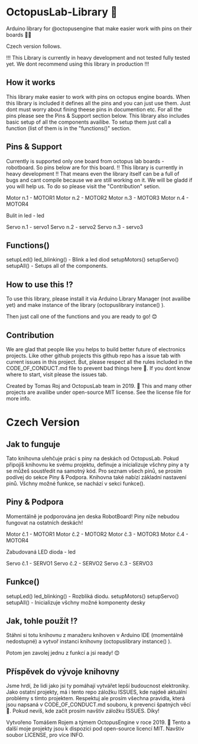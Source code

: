 # OctopusLab-Library 🐙
Arduino library for @octopusengine that make easier work with pins on their boards 🎉🔥

Czech version follows.

!!! This Library is currently in heavy development and not tested fully tested yet. We dont recommend using this library in production !!!

## How it works 

This library make easier to work with pins on octopus engine boards. When this library is included it defines all the pins and you 
can just use them. Just dont must worry about fining theese pins in documention etc. For all the pins
please see the Pins & Support section below. This library also includes basic setup of all the 
components availibe. To setup them just call a function (list of them is in the "functions()" section.

## Pins & Support 

Currently is supported only one board from octopus lab boards - robotboard. So pins below are for
this board. ‼ This library is currently in heavy development ‼ That means even the library itself 
can be a full of bugs and cant compile because we are still working on it. We will  be gladd if you will 
help us. To do so please visit the "Contribution" setion.

Motor n.1 - MOTOR1
Motor n.2 - MOTOR2
Motor n.3 - MOTOR3
Motor n.4 - MOTOR4

Bulit in led - led

Servo n.1 - servo1
Servo n.2 - servo2
Servo n.3 - servo3

## Functions() 

setupLed()
led_blinking() - Blink a led diod
setupMotors()
setupServo()
setupAll() - Setups all of the components.

## How to use this ⁉

To use this library, please install it via Arduino Library Manager (not availibe yet) and make
instance of the library (octopuslibrary instance() ).

Then just call one of the functions and you are ready to go! 😊

## Contribution 

We are glad that people like you helps to build better future of electronics projects.
Like other github projects this github repo has a issue tab with current issues in this
project. But, please respect all the rules included in the CODE_OF_CONDUCT.md file to
prevent bad things here 🙌. If you dont know where to start, visit please the issues tab.

Created by Tomas Roj and OctopusLab team in 2019. 📅
This and many other projects are availibe under open-source MIT license. See the license file
for more info. 

# Czech Version

## Jak to funguje

Tato knihovna ulehčuje práci s piny na deskách od OctopusLab. Pokud připojíš knihovnu ke svému projektu, definuje a inicializuje všchny piny a ty se můžeš soustředit na samotný kód. Pro seznam všech pinů, se prosím podívej do sekce Piny & Podpora. Knihovna také nabízí základní nastavení pinů. Všchny možné funkce, se nachází v sekci funkce().

## Piny & Podpora

Momentálně je podporována jen deska RobotBoard! Piny níže nebudou fungovat na ostatních deskách!

Motor č.1 - MOTOR1
Motor č.2 - MOTOR2
Motor č.3 - MOTOR3
Motor č.4 - MOTOR4

Zabudovaná LED dioda - led

Servo č.1 - SERVO1
Servo č.2 - SERVO2
Servo č.3 - SERVO3

## Funkce() 

setupLed()
led_blinking() - Rozbliká diodu.
setupMotors()
setupServo()
setupAll() - Inicializuje všchny možné komponenty desky

## Jak, tohle použít ⁉

Stáhni si totu knihovnu z manažeru knihoven v Arduino IDE (momentálně nedostupné) a vytvoř instanci knihovny (octopuslibrary instance() ).

Potom jen zavolej jednu z funkcí a jsi ready! 😊

## Příspěvek do vývoje knihovny 

Jsme hrdí, že lidi jako jsi ty pomáhají vytvářet lepší budoucnost elektroniky.
Jako ostatní projekty, má i tento repo záložku ISSUES, kde najdeě aktuální problémy s tímto projektem.
Respektuj ale prosím všechna pravidla, která jsou napsaná v CODE_OF_CONDUCT.md souboru, k prevenci špatných věcí 🙌. Pokud nevíš, kde začít prosím navštiv záložku ISSUES. Díky!

Vytvořeno Tomášem Rojem a týmem OctopusEngine v roce 2019. 📅
Tento a další moje projekty jsou k dispozici pod open-source licencí MIT. Navštiv soubor LICENSE, pro více INFO. 
